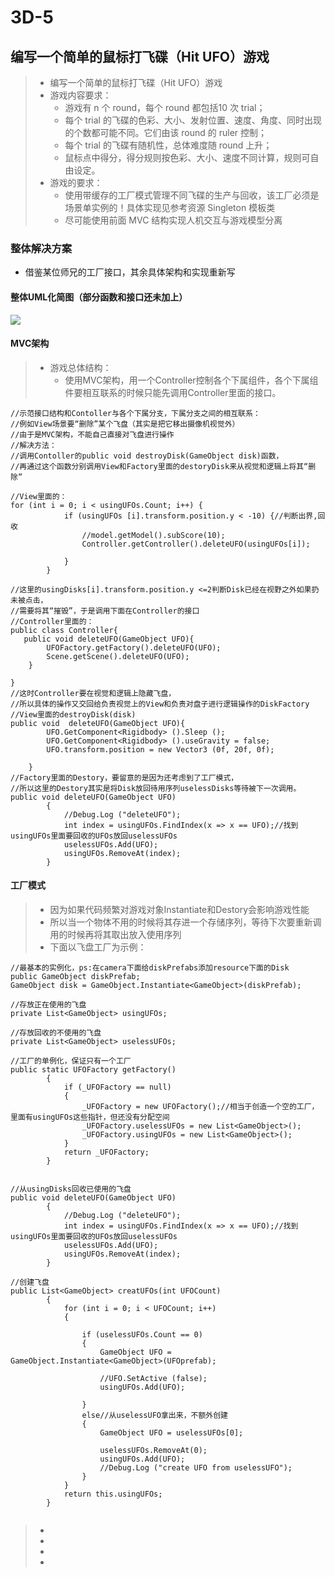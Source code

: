 # 3D-5  
## 编写一个简单的鼠标打飞碟（Hit UFO）游戏  
> * 编写一个简单的鼠标打飞碟（Hit UFO）游戏  
> * 游戏内容要求：  
>   * 游戏有 n 个 round，每个 round 都包括10 次 trial；  
>   * 每个 trial 的飞碟的色彩、大小、发射位置、速度、角度、同时出现的个数都可能不同。它们由该 round 的 ruler 控制；  
>   * 每个 trial 的飞碟有随机性，总体难度随 round 上升；  
>   * 鼠标点中得分，得分规则按色彩、大小、速度不同计算，规则可自由设定。  
> * 游戏的要求：  
>   * 使用带缓存的工厂模式管理不同飞碟的生产与回收，该工厂必须是场景单实例的！具体实现见参考资源 Singleton 模板类  
>   * 尽可能使用前面 MVC 结构实现人机交互与游戏模型分离  

### 整体解决方案

* 借鉴某位师兄的工厂接口，其余具体架构和实现重新写  

#### 整体UML化简图（部分函数和接口还未加上）
   
   <img src="http://imglf5.nosdn.127.net/img/Z281REhERnhNZlhsYXVvUTNMV2JZMkZHYWdiMFk3Z2VLcHg5SVhyNVNRNVgrRGY0WUYrMFZ3PT0.png?imageView&thumbnail=500x0&quality=96&stripmeta=0"  /> 

#### MVC架构

> * 游戏总体结构：
>   * 使用MVC架构，用一个Controller控制各个下属组件，各个下属组件要相互联系的时候只能先调用Controller里面的接口。  
```  
//示范接口结构和Contoller与各个下属分支，下属分支之间的相互联系：  
//例如View场景要“删除”某个飞盘（其实是把它移出摄像机视觉外）
//由于是MVC架构，不能自己直接对飞盘进行操作
//解决方法：
//调用Contoller的public void destroyDisk(GameObject disk)函数，
//再通过这个函数分别调用View和Factory里面的destoryDisk来从视觉和逻辑上将其“删除”

//View里面的：
for (int i = 0; i < usingUFOs.Count; i++) {
			if (usingUFOs [i].transform.position.y < -10) {//判断出界,回收
				//model.getModel().subScore(10);
				Controller.getController().deleteUFO(usingUFOs[i]);

			}
		}

//这里的usingDisks[i].transform.position.y <=2判断Disk已经在视野之外如果扔未被点击，
//需要将其“摧毁”，于是调用下面在Controller的接口
//Controller里面的：
public class Controller{
   public void deleteUFO(GameObject UFO){
		UFOFactory.getFactory().deleteUFO(UFO);
		Scene.getScene().deleteUFO(UFO);
	}

}
//这时Controller要在视觉和逻辑上隐藏飞盘，
//所以具体的操作又交回给负责视觉上的View和负责对盘子进行逻辑操作的DiskFactory
//View里面的destroyDisk(disk)
public void  deleteUFO(GameObject UFO){
		UFO.GetComponent<Rigidbody> ().Sleep ();
		UFO.GetComponent<Rigidbody> ().useGravity = false;
		UFO.transform.position = new Vector3 (0f, 20f, 0f);

	}
//Factory里面的Destory，要留意的是因为还考虑到了工厂模式，
//所以这里的Destory其实是将Disk放回待用序列uselessDisks等待被下一次调用。
public void deleteUFO(GameObject UFO)
		{
			//Debug.Log ("deleteUFO");
			int index = usingUFOs.FindIndex(x => x == UFO);//找到usingUFOs里面要回收的UFOs放回uselessUFOs
			uselessUFOs.Add(UFO);
			usingUFOs.RemoveAt(index);
		}
```  

#### 工厂模式  
>  *   因为如果代码频繁对游戏对象Instantiate和Destory会影响游戏性能
>  *   所以当一个物体不用的时候将其存进一个存储序列，等待下次要重新调用的时候再将其取出放入使用序列
>  *   下面以飞盘工厂为示例：
``` 
//最基本的实例化，ps:在camera下面给diskPrefabs添加resource下面的Disk
public GameObject diskPrefab;
GameObject disk = GameObject.Instantiate<GameObject>(diskPrefab);

//存放正在使用的飞盘
private List<GameObject> usingUFOs;

//存放回收的不使用的飞盘
private List<GameObject> uselessUFOs;

//工厂的单例化，保证只有一个工厂
public static UFOFactory getFactory()
		{
			if (_UFOFactory == null)
			{
				_UFOFactory = new UFOFactory();//相当于创造一个空的工厂，里面有usingUFOs这些指针，但还没有分配空间
				_UFOFactory.uselessUFOs = new List<GameObject>();
				_UFOFactory.usingUFOs = new List<GameObject>();
			}
			return _UFOFactory;
		}

   
//从usingDisks回收已使用的飞盘
public void deleteUFO(GameObject UFO)
		{
			//Debug.Log ("deleteUFO");
			int index = usingUFOs.FindIndex(x => x == UFO);//找到usingUFOs里面要回收的UFOs放回uselessUFOs
			uselessUFOs.Add(UFO);
			usingUFOs.RemoveAt(index);
		}

//创建飞盘
public List<GameObject> creatUFOs(int UFOCount)
		{
			for (int i = 0; i < UFOCount; i++)
			{	
				
				if (uselessUFOs.Count == 0)
				{
					GameObject UFO = GameObject.Instantiate<GameObject>(UFOprefab);

					//UFO.SetActive (false);
					usingUFOs.Add(UFO);

				}
				else//从uselessUFO拿出来，不额外创建
				{
					GameObject UFO = uselessUFOs[0];

					uselessUFOs.RemoveAt(0);
					usingUFOs.Add(UFO);
					//Debug.Log ("create UFO from uselessUFO");
				}
			}
			return this.usingUFOs;
		}


```

>  *   
>  *   
>  *   
>  *   

